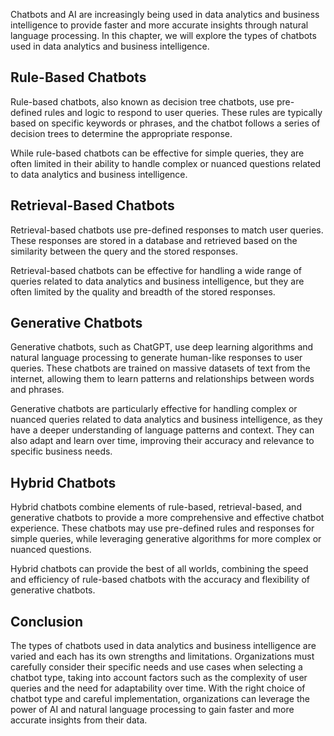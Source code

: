 

Chatbots and AI are increasingly being used in data analytics and business intelligence to provide faster and more accurate insights through natural language processing. In this chapter, we will explore the types of chatbots used in data analytics and business intelligence.

Rule-Based Chatbots
-------------------

Rule-based chatbots, also known as decision tree chatbots, use pre-defined rules and logic to respond to user queries. These rules are typically based on specific keywords or phrases, and the chatbot follows a series of decision trees to determine the appropriate response.

While rule-based chatbots can be effective for simple queries, they are often limited in their ability to handle complex or nuanced questions related to data analytics and business intelligence.

Retrieval-Based Chatbots
------------------------

Retrieval-based chatbots use pre-defined responses to match user queries. These responses are stored in a database and retrieved based on the similarity between the query and the stored responses.

Retrieval-based chatbots can be effective for handling a wide range of queries related to data analytics and business intelligence, but they are often limited by the quality and breadth of the stored responses.

Generative Chatbots
-------------------

Generative chatbots, such as ChatGPT, use deep learning algorithms and natural language processing to generate human-like responses to user queries. These chatbots are trained on massive datasets of text from the internet, allowing them to learn patterns and relationships between words and phrases.

Generative chatbots are particularly effective for handling complex or nuanced queries related to data analytics and business intelligence, as they have a deeper understanding of language patterns and context. They can also adapt and learn over time, improving their accuracy and relevance to specific business needs.

Hybrid Chatbots
---------------

Hybrid chatbots combine elements of rule-based, retrieval-based, and generative chatbots to provide a more comprehensive and effective chatbot experience. These chatbots may use pre-defined rules and responses for simple queries, while leveraging generative algorithms for more complex or nuanced questions.

Hybrid chatbots can provide the best of all worlds, combining the speed and efficiency of rule-based chatbots with the accuracy and flexibility of generative chatbots.

Conclusion
----------

The types of chatbots used in data analytics and business intelligence are varied and each has its own strengths and limitations. Organizations must carefully consider their specific needs and use cases when selecting a chatbot type, taking into account factors such as the complexity of user queries and the need for adaptability over time. With the right choice of chatbot type and careful implementation, organizations can leverage the power of AI and natural language processing to gain faster and more accurate insights from their data.


